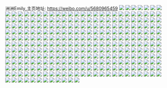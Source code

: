 洲洲Emily_主页地址: https://weibo.com/u/5680965459 
![](https://wx4.sinaimg.cn/mw2000/006csKD9ly1h9jab6g8nzj328t28te82.jpg) 
![](https://wx4.sinaimg.cn/mw2000/006csKD9ly1h9hll7t1p5j3140280ngt.jpg) 
![](https://wx4.sinaimg.cn/mw2000/006csKD9ly1h9hkgoada5j30u00u0aeg.jpg) 
![](https://wx4.sinaimg.cn/mw2000/006csKD9ly1h9gdstisb4j326g2vax6p.jpg) 
![](https://wx4.sinaimg.cn/mw2000/006csKD9ly1h9d1d3nzlzj30sq1f2ak6.jpg) 
![](https://wx4.sinaimg.cn/mw2000/006csKD9ly1h9d1d5obplj30u01hcwow.jpg) 
![](https://wx4.sinaimg.cn/mw2000/006csKD9ly1h9d1e4ohvej30u00u0dgx.jpg) 
![](https://wx4.sinaimg.cn/mw2000/006csKD9ly1h9d1d5xso3j30vc15stk8.jpg) 
![](https://wx4.sinaimg.cn/mw2000/006csKD9ly1h8tcsdhiq5j31fn2hynpd.jpg) 
![](https://wx4.sinaimg.cn/mw2000/006csKD9ly1h8r3cw9z0qj30ku194n3r.jpg) 
![](https://wx4.sinaimg.cn/mw2000/006csKD9ly1h8ec972s51j30u01hcamd.jpg) 
![](https://wx4.sinaimg.cn/mw2000/006csKD9ly1h8ecaqywujj32c0340npe.jpg) 
![](https://wx4.sinaimg.cn/mw2000/006csKD9ly1h8e1bkj7aaj30ku1947aq.jpg) 
![](https://wx4.sinaimg.cn/mw2000/006csKD9ly1h7y5ds0l90j31ny280x6q.jpg) 
![](https://wx4.sinaimg.cn/mw2000/006csKD9ly1h7y5e03elej33402c0hdv.jpg) 
![](https://wx4.sinaimg.cn/mw2000/006csKD9ly1h7y5e718lfj33402c0b2b.jpg) 
![](https://wx4.sinaimg.cn/mw2000/006csKD9ly1h7y5eaqydgj31sc2dsu0x.jpg) 
![](https://wx4.sinaimg.cn/mw2000/006csKD9ly1h7y5ev0eqqj31o0280e81.jpg) 
![](https://wx4.sinaimg.cn/mw2000/006csKD9ly1h7vee3p0wvj31f21w2b29.jpg) 
![](https://wx4.sinaimg.cn/mw2000/006csKD9ly1h7vedwrh59j31o0280b29.jpg) 
![](https://wx4.sinaimg.cn/mw2000/006csKD9ly1h7rrtj69cvj31f21w2b29.jpg) 
![](https://wx4.sinaimg.cn/mw2000/006csKD9ly1h7ixmfvrh1j30ku194430.jpg) 
![](https://wx4.sinaimg.cn/mw2000/006csKD9ly1h74zuyffx5j30ku194k5x.jpg) 
![](https://wx4.sinaimg.cn/mw2000/006csKD9ly1h72o4kuw30j31o02yo7wh.jpg) 
![](https://wx4.sinaimg.cn/mw2000/006csKD9ly1h72o4ju5ufj31o0280n42.jpg) 
![](https://wx4.sinaimg.cn/mw2000/006csKD9ly1h72o4ls1pdj31o0280qal.jpg) 
![](https://wx4.sinaimg.cn/mw2000/006csKD9ly1h6y1d0iieaj32c0340kjm.jpg) 
![](https://wx4.sinaimg.cn/mw2000/006csKD9ly1h6vuy2svj6j30u01hcti7.jpg) 
![](https://wx4.sinaimg.cn/mw2000/006csKD9ly1h6r5irkz7bj30ka10l450.jpg) 
![](https://wx4.sinaimg.cn/mw2000/006csKD9ly1h6r5isite4j30ku10hgtt.jpg) 
![](https://wx4.sinaimg.cn/mw2000/006csKD9ly1h6r5isxwtuj30ku0buwhq.jpg) 
![](https://wx4.sinaimg.cn/mw2000/006csKD9ly1h6r5itii0yj30ku10oags.jpg) 
![](https://wx4.sinaimg.cn/mw2000/006csKD9ly1h6altqadlvj30ku194k3l.jpg) 
![](https://wx4.sinaimg.cn/mw2000/006csKD9ly1h672jcaiwej31o02804ga.jpg) 
![](https://wx4.sinaimg.cn/mw2000/006csKD9ly1h672jesfatj32c0340x6q.jpg) 
![](https://wx4.sinaimg.cn/mw2000/006csKD9ly1h672jvlr5aj32c0340x6q.jpg) 
![](https://wx4.sinaimg.cn/mw2000/006csKD9ly1h672jsb9zoj32c0340u0y.jpg) 
![](https://wx4.sinaimg.cn/mw2000/006csKD9ly1h65ej8ugr1j30ku194n84.jpg) 
![](https://wx4.sinaimg.cn/mw2000/006csKD9ly1h5vqa0ogkvj30s21dvn19.jpg) 
![](https://wx4.sinaimg.cn/mw2000/006csKD9ly1h5vqafvlg1j30u01hc7ko.jpg) 
![](https://wx4.sinaimg.cn/mw2000/006csKD9ly1h5th4a029vj313u0tu4hl.jpg) 
![](https://wx4.sinaimg.cn/mw2000/006csKD9ly1h5th4anhnkj30qa0qa465.jpg) 
![](https://wx4.sinaimg.cn/mw2000/006csKD9ly1h5okfjb596j30u01hcdhz.jpg) 
![](https://wx4.sinaimg.cn/mw2000/006csKD9ly1h5hjx2wi1jj30u0140468.jpg) 
![](https://wx4.sinaimg.cn/mw2000/006csKD9ly1h5hjx3igyuj32kg1xcnpd.jpg) 
![](https://wx4.sinaimg.cn/mw2000/006csKD9ly1h59g7g4yupj32c02c0u0x.jpg) 
![](https://wx4.sinaimg.cn/mw2000/006csKD9ly1h58l3fzlzjj32012o2hdt.jpg) 
![](https://wx4.sinaimg.cn/mw2000/006csKD9ly1h58l3gpawrj30ww17u7hm.jpg) 
![](https://wx4.sinaimg.cn/mw2000/006csKD9ly1h58l3nran1j31sc2dsb29.jpg) 
![](https://wx4.sinaimg.cn/mw2000/006csKD9ly1h58l3p2qwjj30s311gqca.jpg) 
![](https://wx4.sinaimg.cn/mw2000/006csKD9ly1h58l3pzhisj31431hwtiw.jpg) 
![](https://wx4.sinaimg.cn/mw2000/006csKD9ly1h58l40h17tj30ku194wkr.jpg) 
![](https://wx4.sinaimg.cn/mw2000/006csKD9ly1h58l4115o2j30ku1947ad.jpg) 
![](https://wx4.sinaimg.cn/mw2000/006csKD9ly1h58kwlsw7yj32c02c0qv5.jpg) 
![](https://wx4.sinaimg.cn/mw2000/006csKD9ly1h58kwpnql6j32c02c0b29.jpg) 
![](https://wx4.sinaimg.cn/mw2000/006csKD9ly1h58kweg6m7j32c03401ky.jpg) 
![](https://wx4.sinaimg.cn/mw2000/006csKD9ly1h58kwsm0h3j32c02c0qv5.jpg) 
![](https://wx4.sinaimg.cn/mw2000/006csKD9ly1h58kwv7qy7j32c02c0qv5.jpg) 
![](https://wx4.sinaimg.cn/mw2000/006csKD9ly1h58kn3p6eoj32c03407wi.jpg) 
![](https://wx4.sinaimg.cn/mw2000/006csKD9ly1h58ko1bzmpj30ku194aqe.jpg) 
![](https://wx4.sinaimg.cn/mw2000/006csKD9ly1h58kc8zlzyj33402c0e83.jpg) 
![](https://wx4.sinaimg.cn/mw2000/006csKD9ly1h58kc4j2aoj310v0rnqkj.jpg) 
![](https://wx4.sinaimg.cn/mw2000/006csKD9ly1h58kcgebpmj32c02c01kz.jpg) 
![](https://wx4.sinaimg.cn/mw2000/006csKD9ly1h58kdj9b2hj30m40thdo8.jpg) 
![](https://wx4.sinaimg.cn/mw2000/006csKD9ly1h57d7hoe6cj30mi0u0n3s.jpg) 
![](https://wx4.sinaimg.cn/mw2000/006csKD9ly1h540k5ebvoj30mi0u0guf.jpg) 
![](https://wx4.sinaimg.cn/mw2000/006csKD9ly1h4v5py12brj33402c04qr.jpg) 
![](https://wx4.sinaimg.cn/mw2000/006csKD9ly1h4v5pzsg13j32c03401kz.jpg) 
![](https://wx4.sinaimg.cn/mw2000/006csKD9ly1h4qck5b3k7j32492tonpf.jpg) 
![](https://wx4.sinaimg.cn/mw2000/006csKD9ly1h4qckbn3x8j32682wanpe.jpg) 
![](https://wx4.sinaimg.cn/mw2000/006csKD9ly1h4qck9qnpfj32812z1x6q.jpg) 
![](https://wx4.sinaimg.cn/mw2000/006csKD9ly1h4qcl0p2f4j32c033z1l0.jpg) 
![](https://wx4.sinaimg.cn/mw2000/006csKD9ly1h4qck6q8l1j325w2z8e82.jpg) 
![](https://wx4.sinaimg.cn/mw2000/006csKD9ly1h4qck89gkkj32aa31pu0x.jpg) 
![](https://wx4.sinaimg.cn/mw2000/006csKD9ly1h4p9eclx3sj33402c0u0x.jpg) 
![](https://wx4.sinaimg.cn/mw2000/006csKD9ly1h4p2kg1zgzj33402c0hdv.jpg) 
![](https://wx4.sinaimg.cn/mw2000/006csKD9ly1h4edlu5r52j30ku1941kx.jpg) 
![](https://wx4.sinaimg.cn/mw2000/006csKD9ly1h4edm2pk3wj32c0340qv7.jpg) 
![](https://wx4.sinaimg.cn/mw2000/006csKD9ly1h4edlgukoxj32c03404qs.jpg) 
![](https://wx4.sinaimg.cn/mw2000/006csKD9ly1h48mlslw2uj31p930xhdu.jpg) 
![](https://wx4.sinaimg.cn/mw2000/006csKD9ly1h3yqy0que8j33402c0hdu.jpg) 
![](https://wx4.sinaimg.cn/mw2000/006csKD9ly1h3xc26gowuj32c02c01kx.jpg) 
![](https://wx4.sinaimg.cn/mw2000/006csKD9ly1h3x075kpiwj30mi0u0dl5.jpg) 
![](https://wx4.sinaimg.cn/mw2000/006csKD9ly1h3fx6qhnzzj32c02c0b2a.jpg) 
![](https://wx4.sinaimg.cn/mw2000/006csKD9ly1h3fx6og17ej32c02c0u0x.jpg) 
![](https://wx4.sinaimg.cn/mw2000/006csKD9ly1h36g1zfk8nj30ku194gq0.jpg) 
![](https://wx4.sinaimg.cn/mw2000/006csKD9ly1h36g28u70xj32c0340e82.jpg) 
![](https://wx4.sinaimg.cn/mw2000/006csKD9ly1h36g2fcfbpj31ru1runpd.jpg) 
![](https://wx4.sinaimg.cn/mw2000/006csKD9ly1h2yy4rfcbnj32c02c01ky.jpg) 
![](https://wx4.sinaimg.cn/mw2000/006csKD9ly1h2yy4sfebdj30u01hctja.jpg) 
![](https://wx4.sinaimg.cn/mw2000/006csKD9ly1h2yy56oq4fj30tw13wama.jpg) 
![](https://wx4.sinaimg.cn/mw2000/006csKD9ly1h2yy7a8oeyj32c0340kjm.jpg) 
![](https://wx4.sinaimg.cn/mw2000/006csKD9ly1h2ggt7gzelj32c02c0x6p.jpg) 
![](https://wx4.sinaimg.cn/mw2000/006csKD9ly1h2ggt8uclrj32c02c01ky.jpg) 
![](https://wx4.sinaimg.cn/mw2000/006csKD9ly1h2ggtaxo58j32c0340hdu.jpg) 
![](https://wx4.sinaimg.cn/mw2000/006csKD9ly1h2f65n2gr1j32c02c0kjm.jpg) 
![](https://wx4.sinaimg.cn/mw2000/006csKD9ly1h2f65l8pvaj32c02c0u0x.jpg) 
![](https://wx4.sinaimg.cn/mw2000/006csKD9ly1h2f65oy11tj31sc1sc7wh.jpg) 
![](https://wx4.sinaimg.cn/mw2000/006csKD9ly1h2f65q3i4uj31o02804qp.jpg) 
![](https://wx4.sinaimg.cn/mw2000/006csKD9ly1h26t91kk27j31940kukhg.jpg) 
![](https://wx4.sinaimg.cn/mw2000/006csKD9ly1h26t94rqo7j31940kub1k.jpg) 
![](https://wx4.sinaimg.cn/mw2000/006csKD9ly1h26t97vcfqj31940kub29.jpg) 
![](https://wx4.sinaimg.cn/mw2000/006csKD9ly1h25zgf88auj30tu0tuwqg.jpg) 
![](https://wx4.sinaimg.cn/mw2000/006csKD9ly1h25zi7nx0bj30tu0tuthu.jpg) 
![](https://wx4.sinaimg.cn/mw2000/006csKD9ly1h25zgaknu0j32c02c0npe.jpg) 
![](https://wx4.sinaimg.cn/mw2000/006csKD9ly1h25zid6jf6j30u00u0k53.jpg) 
![](https://wx4.sinaimg.cn/mw2000/006csKD9ly1h25zi5wkb8j30tu0tuwpq.jpg) 
![](https://wx4.sinaimg.cn/mw2000/006csKD9ly1h25zoq0htsj32c02c0x6p.jpg) 
![](https://wx4.sinaimg.cn/mw2000/006csKD9ly1h25zg4svgkj30tu0tu13w.jpg) 
![](https://wx4.sinaimg.cn/mw2000/006csKD9ly1h25zozfofaj30tu0tuqcq.jpg) 
![](https://wx4.sinaimg.cn/mw2000/006csKD9ly1h25zi4lqraj30tu0tuwq3.jpg) 
![](https://wx4.sinaimg.cn/mw2000/006csKD9ly1h24iss48odj31sc1sckjl.jpg) 
![](https://wx4.sinaimg.cn/mw2000/006csKD9ly1h24isqoeryj31o0280b29.jpg) 
![](https://wx4.sinaimg.cn/mw2000/006csKD9ly1h1wdnjw9l6j30ku194wlt.jpg) 
![](https://wx4.sinaimg.cn/mw2000/006csKD9ly1h1wdpsmjxij30mi0u0agj.jpg) 
![](https://wx4.sinaimg.cn/mw2000/006csKD9ly1h19fvkuzxij30u00u0qb7.jpg) 
![](https://wx4.sinaimg.cn/mw2000/006csKD9ly1h19fsoydlhj32c02c0qv8.jpg) 
![](https://wx4.sinaimg.cn/mw2000/006csKD9ly1h19fwmdh4yj30tu0tu7dp.jpg) 
![](https://wx4.sinaimg.cn/mw2000/006csKD9ly1h0flbo8np7j31940kuqap.jpg) 
![](https://wx4.sinaimg.cn/mw2000/006csKD9ly1h0flbtxptyj30tu0tu100.jpg) 
![](https://wx4.sinaimg.cn/mw2000/006csKD9ly1h0flbpmx4bj30tu0tuwpc.jpg) 
![](https://wx4.sinaimg.cn/mw2000/006csKD9ly1h0flbxv0s6j30ku0lcwjh.jpg) 
![](https://wx4.sinaimg.cn/mw2000/006csKD9ly1h0flbnf2fgj31940kuamz.jpg) 
![](https://wx4.sinaimg.cn/mw2000/006csKD9ly1h0flc0n387j30tu13uk9z.jpg) 
![](https://wx4.sinaimg.cn/mw2000/006csKD9ly1h0flbz8mswj30tw0twk3y.jpg) 
![](https://wx4.sinaimg.cn/mw2000/006csKD9ly1h0flbr4d68j30ku194gwa.jpg) 
![](https://wx4.sinaimg.cn/mw2000/006csKD9ly1h0flbvjvl5j30tu0tu4a3.jpg) 
![](https://wx4.sinaimg.cn/mw2000/006csKD9ly1h0c3s3zingj30u00u0qch.jpg) 
![](https://wx4.sinaimg.cn/mw2000/006csKD9ly1h0c3m18i5hj320d2oie85.jpg) 
![](https://wx4.sinaimg.cn/mw2000/006csKD9ly1h0c3rqqj4jj30tu0tugt4.jpg) 
![](https://wx4.sinaimg.cn/mw2000/006csKD9ly1h0c3sq13pqj30u00ugwom.jpg) 
![](https://wx4.sinaimg.cn/mw2000/006csKD9ly1h0c3qgl7usj30tu0tuk2l.jpg) 
![](https://wx4.sinaimg.cn/mw2000/006csKD9ly1h0c3ulvf29j30tu0tu11e.jpg) 
![](https://wx4.sinaimg.cn/mw2000/006csKD9ly1h0amgou793j31940kuqtv.jpg) 
![](https://wx4.sinaimg.cn/mw2000/006csKD9ly1h0amgqlbvaj32c02c07wi.jpg) 
![](https://wx4.sinaimg.cn/mw2000/006csKD9ly1h0amgrd06jj30u00u0dog.jpg) 
![](https://wx4.sinaimg.cn/mw2000/006csKD9ly1h09msj5pocj30ku19442v.jpg) 
![](https://wx4.sinaimg.cn/mw2000/006csKD9ly1h09msm2156j32c02c04qq.jpg) 
![](https://wx4.sinaimg.cn/mw2000/006csKD9ly1h04mh5u7fdj30ku194n3p.jpg) 
![](https://wx4.sinaimg.cn/mw2000/006csKD9ly1gzmnp0ivo4j32c02c0b2a.jpg) 
![](https://wx4.sinaimg.cn/mw2000/006csKD9ly1gzmno33pwsj32c02c01ky.jpg) 
![](https://wx4.sinaimg.cn/mw2000/006csKD9ly1gzmnnx9fu5j32c02c0qv6.jpg) 
![](https://wx4.sinaimg.cn/mw2000/006csKD9ly1gzmnp3tpbyj33401r01kx.jpg) 
![](https://wx4.sinaimg.cn/mw2000/006csKD9ly1gz3qwqro7tj3236236e81.jpg) 
![](https://wx4.sinaimg.cn/mw2000/006csKD9ly1gz3qwxr2wfj32362s9hdx.jpg) 
![](https://wx4.sinaimg.cn/mw2000/006csKD9ly1gz3qx22w7qj32c02c0b2f.jpg) 
![](https://wx4.sinaimg.cn/mw2000/006csKD9ly1gz3qx6aowhj326g26gb2e.jpg) 
![](https://wx4.sinaimg.cn/mw2000/006csKD9ly1gytto7s6eaj32c02c07wi.jpg) 
![](https://wx4.sinaimg.cn/mw2000/006csKD9ly1gyrh7896jnj31o01o0no8.jpg) 
![](https://wx4.sinaimg.cn/mw2000/006csKD9ly1gyrh78ql0wj31et1p1axs.jpg) 
![](https://wx4.sinaimg.cn/mw2000/006csKD9ly1gyrh77ezfoj31o01o0x5w.jpg) 
![](https://wx4.sinaimg.cn/mw2000/006csKD9ly1gyixkjsdg7j31j62psu0y.jpg) 
![](https://wx4.sinaimg.cn/mw2000/006csKD9ly1gy36jg3rr4j30sg0jnabs.jpg) 
![](https://wx4.sinaimg.cn/mw2000/006csKD9ly1gy368qw76wj32c02c1e82.jpg) 
![](https://wx4.sinaimg.cn/mw2000/006csKD9ly1gxxdwt29m4j30sg0sg7c6.jpg) 
![](https://wx4.sinaimg.cn/mw2000/006csKD9ly1gxxdwskl7uj33402c07wi.jpg) 
![](https://wx4.sinaimg.cn/mw2000/006csKD9ly1gxxdwum2gsj32c02c0x6p.jpg) 
![](https://wx4.sinaimg.cn/mw2000/006csKD9ly1gxxdwxs87vj32c02c07wh.jpg) 
![](https://wx4.sinaimg.cn/mw2000/006csKD9ly1gxxdwvqa50j31o01o0njq.jpg) 
![](https://wx4.sinaimg.cn/mw2000/006csKD9ly1gxxdwv0xnyj30ku0kuwgt.jpg) 
![](https://wx4.sinaimg.cn/mw2000/006csKD9ly1gxxdwngt34j33402c0b2a.jpg) 
![](https://wx4.sinaimg.cn/mw2000/006csKD9ly1gxdl4gawprj32c0340u0y.jpg) 
![](https://wx4.sinaimg.cn/mw2000/006csKD9ly1gx8grm3nmjj30pn0t048p.jpg) 
![](https://wx4.sinaimg.cn/mw2000/006csKD9ly1gx8gwn2d5mj32c02c0x6p.jpg) 
![](https://wx4.sinaimg.cn/mw2000/006csKD9ly1gx8grn78ysj31o01o0b29.jpg) 
![](https://wx4.sinaimg.cn/mw2000/006csKD9ly1gx8gwnyzwvj31kb1kbx4u.jpg) 
![](https://wx4.sinaimg.cn/mw2000/006csKD9ly1gx8gwpq5d0j32c03404qq.jpg) 
![](https://wx4.sinaimg.cn/mw2000/006csKD9ly1gx8gwtbnspj32c02c0hdt.jpg) 
![](https://wx4.sinaimg.cn/mw2000/006csKD9ly1gwybcn8wldj31sc1sc1cv.jpg) 
![](https://wx4.sinaimg.cn/mw2000/006csKD9ly1gwybcod9wjj31sc1scnid.jpg) 
![](https://wx4.sinaimg.cn/mw2000/006csKD9ly1gwvq4czm5gj32c0340u0z.jpg) 
![](https://wx4.sinaimg.cn/mw2000/006csKD9ly1gwuunhfffyj32c0340u0x.jpg) 
![](https://wx4.sinaimg.cn/mw2000/006csKD9ly1gwm13hfbiij30s10kujzc.jpg) 
![](https://wx4.sinaimg.cn/mw2000/006csKD9ly1gwkqht432ej31t31t31k2.jpg) 
![](https://wx4.sinaimg.cn/mw2000/006csKD9ly1gwjgkot3jvj32c02c0qv5.jpg) 
![](https://wx4.sinaimg.cn/mw2000/006csKD9ly1gwjgkks00pj32c02c04qq.jpg) 
![](https://wx4.sinaimg.cn/mw2000/006csKD9ly1gwjgkmrj5qj32c02c0kjl.jpg) 
![](https://wx4.sinaimg.cn/mw2000/006csKD9ly1gwjgkiopajj32c02c07um.jpg) 
![](https://wx4.sinaimg.cn/mw2000/006csKD9ly1gwjgkhlerzj32c02c04qq.jpg) 
![](https://wx4.sinaimg.cn/mw2000/006csKD9ly1gwjgkr3w5aj32c02c0hdt.jpg) 
![](https://wx4.sinaimg.cn/mw2000/006csKD9ly1gwfm4b1hr5j30ub0h00vk.jpg) 
![](https://wx4.sinaimg.cn/mw2000/006csKD9ly1gwfm4bzd4oj31hc140455.jpg) 
![](https://wx4.sinaimg.cn/mw2000/006csKD9ly1gwfm4b8pfnj30ub0h077o.jpg) 
![](https://wx4.sinaimg.cn/mw2000/006csKD9ly1gweyr996puj31o01o01kx.jpg) 
![](https://wx4.sinaimg.cn/mw2000/006csKD9ly1gweyr7rewhj31o01o04qp.jpg) 
![](https://wx4.sinaimg.cn/mw2000/006csKD9ly1gwb5rlmyoqj32c02c0u0x.jpg) 
![](https://wx4.sinaimg.cn/mw2000/006csKD9ly1gwb5rns065j32c02c0x6p.jpg) 
![](https://wx4.sinaimg.cn/mw2000/006csKD9ly1gw8osr5h9oj32c02c0x6q.jpg) 
![](https://wx4.sinaimg.cn/mw2000/006csKD9ly1gw8oh8syhrj33413414qr.jpg) 
![](https://wx4.sinaimg.cn/mw2000/006csKD9ly1gw8p7j9fwyj31jk2bcb29.jpg) 
![](https://wx4.sinaimg.cn/mw2000/006csKD9ly1gvts1eakfuj31sc1sc7wh.jpg) 
![](https://wx4.sinaimg.cn/mw2000/006csKD9ly1gvts1d0a1mj31sc1sce81.jpg) 
![](https://wx4.sinaimg.cn/mw2000/006csKD9ly1gvts1bogudj31sc1sc1kx.jpg) 
![](https://wx4.sinaimg.cn/mw2000/006csKD9ly1gvcbe3iqbvj63402c0b2a02.jpg) 
![](https://wx4.sinaimg.cn/mw2000/006csKD9ly1gvcbdkmmcvj63402c0kjn02.jpg) 
![](https://wx4.sinaimg.cn/mw2000/006csKD9ly1gvcbdytgffj63402c0b2b02.jpg) 
![](https://wx4.sinaimg.cn/mw2000/006csKD9ly1gv9ap0ryzvj61o01o0e8102.jpg) 
![](https://wx4.sinaimg.cn/mw2000/006csKD9ly1gv9aoz0j7mj61o01o04qp02.jpg) 
![](https://wx4.sinaimg.cn/mw2000/006csKD9ly1guyygu4zw6j321y1t0x62.jpg) 
![](https://wx4.sinaimg.cn/mw2000/006csKD9ly1guyygrvn7qj61qw1ate5s02.jpg) 
![](https://wx4.sinaimg.cn/mw2000/006csKD9ly1guyyh1bpi7j32c02c0hdt.jpg) 
![](https://wx4.sinaimg.cn/mw2000/006csKD9ly1gutzfphi7bj62c0340npe02.jpg) 
![](https://wx4.sinaimg.cn/mw2000/006csKD9ly1gutzg2svkrj61sc2ds7wi02.jpg) 
![](https://wx4.sinaimg.cn/mw2000/006csKD9ly1gutzfsq5noj61sc2dsqv502.jpg) 
![](https://wx4.sinaimg.cn/mw2000/006csKD9ly1gugjqpoampj60ku1947lg02.jpg) 
![](https://wx4.sinaimg.cn/mw2000/006csKD9ly1gu5gjm75ckj33402c0hdt.jpg) 
![](https://wx4.sinaimg.cn/mw2000/006csKD9ly1gu0bpx81fbj3116116k4k.jpg) 
![](https://wx4.sinaimg.cn/mw2000/006csKD9ly1gttb5o3s9bj31o01o04qp.jpg) 
![](https://wx4.sinaimg.cn/mw2000/006csKD9ly1gt9c09vaioj30o60rpjv9.jpg) 
![](https://wx4.sinaimg.cn/mw2000/006csKD9ly1gt649brz0vj32o03k01kz.jpg) 
![](https://wx4.sinaimg.cn/mw2000/006csKD9ly1gt649efl6rj32o03k0e84.jpg) 
![](https://wx4.sinaimg.cn/mw2000/b10c1bc2ly1gt0c2mbvivg20j60jbk1f.jpg) 
![](https://wx4.sinaimg.cn/mw2000/006csKD9ly1gsmn3cvhozj32ip1w1qv5.jpg) 
![](https://wx4.sinaimg.cn/mw2000/006csKD9ly1gsmn3frzrnj33k02o0e83.jpg) 
![](https://wx4.sinaimg.cn/mw2000/006csKD9ly1gsktdy4ft6j33k02o0x6r.jpg) 
![](https://wx4.sinaimg.cn/mw2000/006csKD9ly1gskte7mzhij339c4cgqv8.jpg) 
![](https://wx4.sinaimg.cn/mw2000/006csKD9ly1gsktdo2qoij30u00u0tdw.jpg) 
![](https://wx4.sinaimg.cn/mw2000/006csKD9ly1gsktdn6pyzj30u00u0q8h.jpg) 
![](https://wx4.sinaimg.cn/mw2000/006csKD9ly1gsktdvel00j30u013zgox.jpg) 
![](https://wx4.sinaimg.cn/mw2000/006csKD9ly1gshtiupdsgj33k02o0x6r.jpg) 
![](https://wx4.sinaimg.cn/mw2000/006csKD9ly1gs6dmougypj33k02o0b2j.jpg) 
![](https://wx4.sinaimg.cn/mw2000/b10c1bc2ly1gs2rd93ka4g20j60j6476.jpg) 
![](https://wx4.sinaimg.cn/mw2000/006csKD9ly1grvzfrp78cj30u00u0414.jpg) 
![](https://wx4.sinaimg.cn/mw2000/006csKD9ly1grtm02v5yqj33k02o0qvb.jpg) 
![](https://wx4.sinaimg.cn/mw2000/006csKD9ly1grtm07nvyrj33k02o0b2f.jpg) 
![](https://wx4.sinaimg.cn/mw2000/006csKD9ly1grtm0eyal2j31jk223tx6.jpg) 
![](https://wx4.sinaimg.cn/mw2000/006csKD9ly1grk6v3jdjfj32o03k01l5.jpg) 
![](https://wx4.sinaimg.cn/mw2000/006csKD9ly1grk6uyrvwej32o03k0qvb.jpg) 
![](https://wx4.sinaimg.cn/mw2000/006csKD9ly1grdz0j8oxfj30dw0dw751.jpg) 
![](https://wx4.sinaimg.cn/mw2000/b10c1bc2ly1grb33jua3pg20j60iudnx.jpg) 
![](https://wx4.sinaimg.cn/mw2000/006csKD9ly1gr2opwa235j31ba14b7wh.jpg) 
![](https://wx4.sinaimg.cn/mw2000/006csKD9ly1gr0afuwv4bj30u00u0gyl.jpg) 
![](https://wx4.sinaimg.cn/mw2000/006csKD9ly1gqjk4kjkkdj30u00u0k3a.jpg) 
![](https://wx4.sinaimg.cn/mw2000/006csKD9ly1gqjk4k3oijj30u00u0wqp.jpg) 
![](https://wx4.sinaimg.cn/mw2000/006csKD9ly1gq5boj2h8uj33k02o04qy.jpg) 
![](https://wx4.sinaimg.cn/mw2000/006csKD9ly1gq5bojx6e2j30m80cj0sx.jpg) 
![](https://wx4.sinaimg.cn/mw2000/006csKD9ly1gq5bokmci3j31hc0u0jsu.jpg) 
![](https://wx4.sinaimg.cn/mw2000/006csKD9ly1gp7mct2zf2j32o03k04qv.jpg) 
![](https://wx4.sinaimg.cn/mw2000/006csKD9ly1gp7mcqmgldj339c4cgqv7.jpg) 
![](https://wx4.sinaimg.cn/mw2000/006csKD9ly1gp7mcttispj30u00u0ai3.jpg) 
![](https://wx4.sinaimg.cn/mw2000/006csKD9ly1gnygpw95quj315o1jkh4a.jpg) 
![](https://wx4.sinaimg.cn/mw2000/006csKD9ly1gnygpxe216j316o16onla.jpg) 
![](https://wx4.sinaimg.cn/mw2000/006csKD9ly1gnygpxrccoj30k10k1gml.jpg) 
![](https://wx4.sinaimg.cn/mw2000/006csKD9ly1gnxu5nboayj33k02o0x6y.jpg) 
![](https://wx4.sinaimg.cn/mw2000/006csKD9ly1gnxu5rdewfj32o02o0x6q.jpg) 
![](https://wx4.sinaimg.cn/mw2000/006csKD9ly1gnk3iqtsmrj31z41hcqv6.jpg) 
![](https://wx4.sinaimg.cn/mw2000/006csKD9ly1gm7dbdfp1oj32o03k0qvb.jpg) 
![](https://wx4.sinaimg.cn/mw2000/006csKD9ly1gm7dbf2cvfj31hc1hcqv5.jpg) 
![](https://wx4.sinaimg.cn/mw2000/006csKD9ly1gkhn93vwn5j32o03k0b2h.jpg) 
![](https://wx4.sinaimg.cn/mw2000/006csKD9ly1gj8g5omyy2j31400u01ew.jpg) 
![](https://wx4.sinaimg.cn/mw2000/006csKD9ly1gi4mqupeudj33k02o0u0x.jpg) 
![](https://wx4.sinaimg.cn/mw2000/006csKD9ly1gi4mqwin7ij33k02o0hdu.jpg) 
![](https://wx4.sinaimg.cn/mw2000/006csKD9ly1gi4mqydhh0j33k02o01l1.jpg) 
![](https://wx4.sinaimg.cn/mw2000/006csKD9ly1ggt8qpa3t9j30u01t0tqi.jpg) 
![](https://wx4.sinaimg.cn/mw2000/006csKD9ly1ggt8qpoaawj30u01t0tp3.jpg) 
![](https://wx4.sinaimg.cn/mw2000/006csKD9ly1ggp1kqls7vj33k02o0kjq.jpg) 
![](https://wx4.sinaimg.cn/mw2000/006csKD9ly1ggmqmko7a0j30u01t0472.jpg) 
![](https://wx4.sinaimg.cn/mw2000/006csKD9ly1gghghj2do9j30dw0jvwpb.jpg) 
![](https://wx4.sinaimg.cn/mw2000/006csKD9ly1gezhw2u8nwj32o03k0b2f.jpg) 
![](https://wx4.sinaimg.cn/mw2000/006csKD9ly1ge92tclx64j31400u0e3j.jpg) 
![](https://wx4.sinaimg.cn/mw2000/006csKD9ly1ge92te02mgj32o03k0b2b.jpg) 
![](https://wx4.sinaimg.cn/mw2000/006csKD9ly1ge8pyn45dmj30u010kmxq.jpg) 
![](https://wx4.sinaimg.cn/mw2000/006csKD9ly1ge7ja4q0z9j32o03k0npj.jpg) 
![](https://wx4.sinaimg.cn/mw2000/006csKD9ly1ge3kr9ulwqj31901901ky.jpg) 
![](https://wx4.sinaimg.cn/mw2000/006csKD9ly1ge7jbfvgtoj30u00u0nic.jpg) 
![](https://wx4.sinaimg.cn/mw2000/006csKD9ly1ge7jbgds18j31400u0e3j.jpg) 
![](https://wx4.sinaimg.cn/mw2000/006csKD9ly1ge1r2kneb3j30u00u0e11.jpg) 
![](https://wx4.sinaimg.cn/mw2000/006csKD9ly1ge1r2tbv89j33k02o0x6t.jpg) 
![](https://wx4.sinaimg.cn/mw2000/006csKD9ly1ge1r2v3i2ij31400u04qp.jpg) 
![](https://wx4.sinaimg.cn/mw2000/006csKD9ly1ge1r37n9tyj31400u0tt1.jpg) 
![](https://wx4.sinaimg.cn/mw2000/006csKD9ly1geezr25cfnj33k02o01l8.jpg) 
![](https://wx4.sinaimg.cn/mw2000/006csKD9ly1geezra9vspj32o03k0u14.jpg) 
![](https://wx4.sinaimg.cn/mw2000/006csKD9ly1geezrgerujj32o03k0hdz.jpg) 
![](https://wx4.sinaimg.cn/mw2000/006csKD9ly1geezrh6ggkj315s0u0wq7.jpg) 
![](https://wx4.sinaimg.cn/mw2000/006csKD9ly1ge1r36j0c6j33k02o0npm.jpg) 
![](https://wx4.sinaimg.cn/mw2000/006csKD9ly1ge1r3fhumaj33k02o0e8b.jpg) 
![](https://wx4.sinaimg.cn/mw2000/006csKD9ly1gdzlhn7n0pj32o03k07wq.jpg) 
![](https://wx4.sinaimg.cn/mw2000/006csKD9ly1gdqalm1sp1j32o03k07wm.jpg) 
![](https://wx4.sinaimg.cn/mw2000/006csKD9ly1gdq447qtvaj30u0140ajy.jpg) 
![](https://wx4.sinaimg.cn/mw2000/006csKD9ly1g9wc2xkam5j30u0657atf.jpg) 
![](https://wx4.sinaimg.cn/mw2000/006csKD9ly1g9e17imm6rj31hc1hcx6p.jpg) 
![](https://wx4.sinaimg.cn/mw2000/006csKD9ly1g9e17j3jaaj30j60j6wp3.jpg) 
![](https://wx4.sinaimg.cn/mw2000/006csKD9ly1g9e17ex28oj31901o0hdt.jpg) 
![](https://wx4.sinaimg.cn/mw2000/006csKD9ly1g8c59irnhej31hc1hcb29.jpg) 
![](https://wx4.sinaimg.cn/mw2000/006csKD9ly1gdqsfhesv7j31400u0n0q.jpg) 
![](https://wx4.sinaimg.cn/mw2000/006csKD9ly1gdqsfhqi02j30u0140abt.jpg) 
![](https://wx4.sinaimg.cn/mw2000/006csKD9ly1gdqsfis611j30sg0sg0vo.jpg) 
![](https://wx4.sinaimg.cn/mw2000/006csKD9ly1g4nhyt9w72j31400u00wg.jpg) 
![](https://wx4.sinaimg.cn/mw2000/006csKD9ly1g49vdw7tl7j31400u07wb.jpg) 
![](https://wx4.sinaimg.cn/mw2000/006csKD9ly1gdqsdwtm72j30xc18gq8d.jpg) 
![](https://wx4.sinaimg.cn/mw2000/006csKD9ly1fzuu4wdpc0j30u00u0q5i.jpg) 
![](https://wx4.sinaimg.cn/mw2000/006csKD9ly1fzuu4y99qnj30u00wbjzm.jpg) 
![](https://wx4.sinaimg.cn/mw2000/006csKD9ly1gdqsjf5js5j33k02o0u12.jpg) 
![](https://wx4.sinaimg.cn/mw2000/006csKD9ly1gdqsjfsee3j31dn18g0y8.jpg) 
